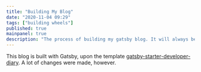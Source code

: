 ```yaml
---
title: "Building My Blog"
date: "2020-11-04 09:29"
tags: ["building wheels"]
published: true
mainpanel: true
description: "The process of building my gatsby blog. It will always be updated while I am improving the website."
---
```



This blog is built with Gatsby, upon the template [gatsby-starter-developer-diary](https://www.gatsbyjs.com/starters/willjw3/gatsby-starter-developer-diary). A lot of changes were made, however.


